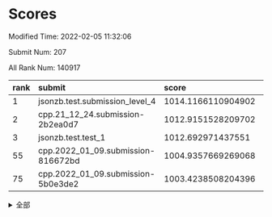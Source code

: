 # Scores

Modified Time: 2022-02-05 11:32:06

Submit Num: 207

All Rank Num: 140917

| rank |               submit               |       score        |       sigma        | pk_num |
| :--- | :--------------------------------- | :----------------- | :----------------- | :----- |
| 1    | jsonzb.test.submission_level_4     | 1014.1166110904902 | 0.8279602650840935 | 2723   |
| 2    | cpp.21_12_24.submission-2b2ea0d7   | 1012.9151528209702 | 0.780656172478923  | 2722   |
| 3    | jsonzb.test.test_1                 | 1012.692971437551  | 0.7998451389334394 | 2721   |
| 55   | cpp.2022_01_09.submission-816672bd | 1004.9357669269068 | 0.7218577613085146 | 2723   |
| 75   | cpp.2022_01_09.submission-5b0e3de2 | 1003.4238508204396 | 0.7096893113540185 | 2722   |


<details>
<summary>全部</summary>

| rank |                 submit                 |       score        |       sigma        | pk_num |
| :--- | :------------------------------------- | :----------------- | :----------------- | :----- |
| 1    | jsonzb.test.submission_level_4         | 1014.1166110904902 | 0.8279602650840935 | 2723   |
| 2    | cpp.21_12_24.submission-2b2ea0d7       | 1012.9151528209702 | 0.780656172478923  | 2722   |
| 3    | jsonzb.test.test_1                     | 1012.692971437551  | 0.7998451389334394 | 2721   |
| 4    | gobigger.level_3.submission_level_3_21 | 1012.4101455306482 | 0.782550838248247  | 2728   |
| 5    | gobigger.level_3.submission_level_3_2  | 1012.0479602911578 | 0.7885201290526674 | 2726   |
| 6    | gobigger.level_3.submission_level_3_10 | 1011.1868426637072 | 0.77424479747314   | 2720   |
| 7    | gobigger.level_3.submission_level_3_8  | 1011.1834238648438 | 0.8003922798010549 | 2725   |
| 8    | gobigger.level_3.submission_level_3_6  | 1011.0820157071803 | 0.7456097528578979 | 2718   |
| 9    | gobigger.level_3.submission_level_3_35 | 1011.0226878289029 | 0.777690111098123  | 2726   |
| 10   | gobigger.level_3.submission_level_3_0  | 1010.9934512493735 | 0.7722608824404759 | 2722   |
| 11   | gobigger.level_3.submission_level_3_40 | 1010.8419945516348 | 0.7600638138565582 | 2726   |
| 12   | gobigger.level_3.submission_level_3_1  | 1010.8255673504565 | 0.7830036668797944 | 2721   |
| 13   | gobigger.level_3.submission_level_3_46 | 1010.8115540584027 | 0.7549175410606105 | 2724   |
| 14   | gobigger.level_3.submission_level_3_11 | 1010.6690894301637 | 0.7411821185412738 | 2724   |
| 15   | gobigger.level_3.submission_level_3_39 | 1010.6211132885999 | 0.769626761701492  | 2726   |
| 16   | gobigger.level_3.submission_level_3_48 | 1010.61912056738   | 0.762576825150615  | 2721   |
| 17   | gobigger.level_3.submission_level_3_13 | 1010.6172806590919 | 0.7812455624825265 | 2723   |
| 18   | gobigger.level_3.submission_level_3_34 | 1010.5765510884576 | 0.7719080749167524 | 2720   |
| 19   | gobigger.level_3.submission_level_3_24 | 1010.5291148563998 | 0.781308387932226  | 2722   |
| 20   | gobigger.level_3.submission_level_3_5  | 1010.4533738336171 | 0.7699020558650895 | 2722   |
| 21   | gobigger.level_3.submission_level_3_26 | 1010.4427499629126 | 0.7615919409094529 | 2718   |
| 22   | gobigger.level_3.submission_level_3_25 | 1010.2698702430863 | 0.7515004732617218 | 2724   |
| 23   | gobigger.level_3.submission_level_3_4  | 1010.2496102403053 | 0.768261780108157  | 2721   |
| 24   | gobigger.level_3.submission_level_3_47 | 1010.061493194287  | 0.7713128909060046 | 2722   |
| 25   | gobigger.level_3.submission_level_3_16 | 1010.0369857252872 | 0.773143865031665  | 2721   |
| 26   | gobigger.level_3.submission_level_3_22 | 1009.922610994292  | 0.7933878234559761 | 2724   |
| 27   | gobigger.level_3.submission_level_3_18 | 1009.9096663003952 | 0.7478283164051553 | 2723   |
| 28   | gobigger.level_3.submission_level_3_12 | 1009.8792766177211 | 0.7533945036532627 | 2725   |
| 29   | gobigger.level_3.submission_level_3_20 | 1009.8154741481699 | 0.7560821170718665 | 2724   |
| 30   | gobigger.level_3.submission_level_3_43 | 1009.7608059890459 | 0.754185730482075  | 2727   |
| 31   | gobigger.level_3.submission_level_3_38 | 1009.7196003217638 | 0.7608968102425115 | 2725   |
| 32   | gobigger.level_3.submission_level_3_41 | 1009.6287119802138 | 0.7471528767737916 | 2724   |
| 33   | gobigger.level_3.submission_level_3_14 | 1009.6006886233685 | 0.7624610326928857 | 2722   |
| 34   | gobigger.level_3.submission_level_3_3  | 1009.5698030162124 | 0.7319975560987415 | 2725   |
| 35   | gobigger.level_3.submission_level_3_31 | 1009.5488168943176 | 0.7467791906616995 | 2720   |
| 36   | gobigger.level_3.submission_level_3_23 | 1009.5483305729982 | 0.7791414151544153 | 2720   |
| 37   | gobigger.level_3.submission_level_3_44 | 1009.5324860441948 | 0.7690475354759893 | 2719   |
| 38   | gobigger.level_3.submission_level_3_45 | 1009.5057376820956 | 0.7703097762866589 | 2725   |
| 39   | gobigger.level_3.submission_level_3_17 | 1009.4686964030518 | 0.7592568823774045 | 2722   |
| 40   | gobigger.level_3.submission_level_3_36 | 1009.458926445315  | 0.7666858621088963 | 2726   |
| 41   | gobigger.level_3.submission_level_3_33 | 1009.3597766940023 | 0.7544074064224926 | 2721   |
| 42   | gobigger.level_3.submission_level_3_37 | 1009.2970840181114 | 0.7470974558810616 | 2720   |
| 43   | gobigger.level_3.submission_level_3_42 | 1009.2816709794608 | 0.7557982922080391 | 2723   |
| 44   | gobigger.level_3.submission_level_3_9  | 1009.2798038895979 | 0.7669626713798894 | 2721   |
| 45   | gobigger.level_3.submission_level_3_29 | 1009.268980866017  | 0.7349724520644555 | 2722   |
| 46   | gobigger.level_3.submission_level_3_27 | 1009.2378289157363 | 0.7529747845745506 | 2725   |
| 47   | gobigger.level_3.submission_level_3_15 | 1008.8004307143608 | 0.7444244257003555 | 2723   |
| 48   | gobigger.level_3.submission_level_3_30 | 1008.6998372328663 | 0.7484932843433073 | 2725   |
| 49   | gobigger.level_3.submission_level_3_28 | 1008.600965176451  | 0.7331776463746466 | 2722   |
| 50   | gobigger.level_3.submission_level_3_49 | 1008.5181149563496 | 0.7407697812957216 | 2723   |
| 51   | gobigger.level_3.submission_level_3_32 | 1008.4442580592354 | 0.7480128580586599 | 2724   |
| 52   | gobigger.level_3.submission_level_3_7  | 1008.3800505527826 | 0.7478659708672296 | 2719   |
| 53   | gobigger.level_3.submission_level_3_19 | 1007.9654038968127 | 0.7303019777494658 | 2723   |
| 54   | gobigger.level_1.submission_level_1_15 | 1005.4694260855406 | 0.7213410404810489 | 2719   |
| 55   | cpp.2022_01_09.submission-816672bd     | 1004.9357669269068 | 0.7218577613085146 | 2723   |
| 56   | gobigger.level_1.submission_level_1_5  | 1004.7090490004462 | 0.715859466502013  | 2724   |
| 57   | gobigger.level_1.submission_level_1_12 | 1004.3800241382804 | 0.7261969492579478 | 2727   |
| 58   | gobigger.level_1.submission_level_1_45 | 1004.2940950005371 | 0.7215562609361208 | 2725   |
| 59   | gobigger.level_1.submission_level_1_21 | 1004.2290848102632 | 0.7191375468884125 | 2724   |
| 60   | gobigger.level_1.submission_level_1_1  | 1004.2238616284134 | 0.7160195465885638 | 2724   |
| 61   | gobigger.level_1.submission_level_1_34 | 1004.1690121856564 | 0.7163724074143227 | 2724   |
| 62   | gobigger.level_1.submission_level_1_25 | 1004.1350717645681 | 0.7199131788200396 | 2724   |
| 63   | gobigger.level_1.submission_level_1_28 | 1004.0357129234277 | 0.7241297257428637 | 2725   |
| 64   | gobigger.level_1.submission_level_1_43 | 1004.0181199819103 | 0.7134346714140183 | 2719   |
| 65   | gobigger.level_1.submission_level_1_9  | 1003.8930067560684 | 0.7103087782068683 | 2723   |
| 66   | gobigger.level_1.submission_level_1_11 | 1003.8759804691222 | 0.7220123927634355 | 2727   |
| 67   | gobigger.level_1.submission_level_1_16 | 1003.8414746389802 | 0.723592954270342  | 2721   |
| 68   | gobigger.level_1.submission_level_1_10 | 1003.726188113412  | 0.720975043281888  | 2726   |
| 69   | gobigger.level_1.submission_level_1_32 | 1003.6286087904937 | 0.7195937988322464 | 2718   |
| 70   | gobigger.level_1.submission_level_1_26 | 1003.6253069436657 | 0.7076168671509141 | 2725   |
| 71   | gobigger.level_1.submission_level_1_17 | 1003.6033736564835 | 0.7115116937235855 | 2721   |
| 72   | gobigger.level_1.submission_level_1_18 | 1003.5452177487805 | 0.7113782238190325 | 2723   |
| 73   | gobigger.level_1.submission_level_1_44 | 1003.4954126233363 | 0.7175361996328167 | 2723   |
| 74   | gobigger.level_1.submission_level_1_2  | 1003.4666292654396 | 0.7041187883218285 | 2722   |
| 75   | cpp.2022_01_09.submission-5b0e3de2     | 1003.4238508204396 | 0.7096893113540185 | 2722   |
| 76   | gobigger.level_1.submission_level_1_41 | 1003.2804484005469 | 0.7183595448277756 | 2722   |
| 77   | gobigger.level_1.submission_level_1_20 | 1003.2651355100098 | 0.7130783750794909 | 2726   |
| 78   | gobigger.level_1.submission_level_1_27 | 1003.2360040306676 | 0.7217284357328821 | 2720   |
| 79   | gobigger.level_1.submission_level_1_40 | 1003.2187240014517 | 0.710457570191049  | 2724   |
| 80   | gobigger.level_1.submission_level_1_31 | 1003.1369814475914 | 0.7084747646529802 | 2724   |
| 81   | gobigger.level_1.submission_level_1_48 | 1003.1299530784033 | 0.7069606161017779 | 2720   |
| 82   | gobigger.level_1.submission_level_1_22 | 1003.0772852703124 | 0.7126245222600084 | 2724   |
| 83   | gobigger.level_1.submission_level_1_6  | 1003.06211867867   | 0.7127049358854701 | 2720   |
| 84   | gobigger.level_1.submission_level_1_42 | 1003.0435532031886 | 0.7220253027675155 | 2720   |
| 85   | gobigger.level_1.submission_level_1_49 | 1002.9819813591934 | 0.7156658044727139 | 2725   |
| 86   | gobigger.level_1.submission_level_1_4  | 1002.9374932516835 | 0.7085436976621997 | 2723   |
| 87   | gobigger.level_1.submission_level_1_46 | 1002.8537406749725 | 0.7163060930612879 | 2721   |
| 88   | gobigger.level_1.submission_level_1_23 | 1002.8512960790747 | 0.7092618929589399 | 2726   |
| 89   | gobigger.level_1.submission_level_1_7  | 1002.8509191384927 | 0.7044194443628838 | 2727   |
| 90   | gobigger.level_1.submission_level_1_35 | 1002.8014210890638 | 0.7176481802518906 | 2722   |
| 91   | gobigger.level_1.submission_level_1_47 | 1002.7565861875989 | 0.7143819196354475 | 2726   |
| 92   | gobigger.level_1.submission_level_1_3  | 1002.7523657537532 | 0.7246275650657753 | 2725   |
| 93   | gobigger.level_1.submission_level_1_36 | 1002.7448333629993 | 0.7148510964970429 | 2726   |
| 94   | gobigger.level_1.submission_level_1_19 | 1002.6727948695609 | 0.7076675841879615 | 2721   |
| 95   | gobigger.level_1.submission_level_1_13 | 1002.5632732344657 | 0.7309287903740215 | 2723   |
| 96   | gobigger.level_1.submission_level_1_14 | 1002.4939236318493 | 0.7169332771260055 | 2722   |
| 97   | gobigger.level_1.submission_level_1_33 | 1002.4594405986087 | 0.7093822078370167 | 2729   |
| 98   | gobigger.level_1.submission_level_1_24 | 1002.4347724359176 | 0.7198995012399072 | 2720   |
| 99   | gobigger.level_1.submission_level_1_8  | 1002.3973942292627 | 0.7090866306314807 | 2719   |
| 100  | gobigger.level_1.submission_level_1_37 | 1002.3510823955968 | 0.7152651695026663 | 2726   |
| 101  | gobigger.level_1.submission_level_1_29 | 1002.3475586777757 | 0.7082253717721839 | 2724   |
| 102  | gobigger.level_1.submission_level_1_0  | 1001.9954291142761 | 0.7093789025197648 | 2722   |
| 103  | gobigger.level_1.submission_level_1_39 | 1001.9851291660427 | 0.7227175408987457 | 2723   |
| 104  | gobigger.level_1.submission_level_1_30 | 1001.8681345530318 | 0.7208226011461043 | 2719   |
| 105  | gobigger.level_1.submission_level_1_38 | 1001.4676919283083 | 0.717482890907716  | 2730   |
| 106  | gobigger.random.submission_random_47   | 997.4289830105357  | 0.7141420490948058 | 2719   |
| 107  | gobigger.random.submission_random_5    | 997.2520504810301  | 0.7078330080988307 | 2726   |
| 108  | gobigger.random.submission_random_23   | 997.1328864993574  | 0.7071267824434243 | 2724   |
| 109  | gobigger.random.submission_random_9    | 997.004759768408   | 0.7033468020392909 | 2724   |
| 110  | gobigger.random.submission_random_18   | 996.9299098145624  | 0.7111205028324292 | 2724   |
| 111  | gobigger.random.submission_random_37   | 996.8207002102099  | 0.7126764670355211 | 2724   |
| 112  | gobigger.random.submission_random_12   | 996.5820647279802  | 0.7120483725396309 | 2720   |
| 113  | gobigger.random.submission_random_32   | 996.5392945484409  | 0.7067161157550559 | 2722   |
| 114  | gobigger.random.submission_random_19   | 996.5337523657464  | 0.7078507546209267 | 2721   |
| 115  | gobigger.random.submission_random_1    | 996.5240035465833  | 0.7146287516169154 | 2723   |
| 116  | gobigger.random.submission_random_6    | 996.4364611621852  | 0.7158398109675433 | 2724   |
| 117  | gobigger.random.submission_random_21   | 996.4336119155929  | 0.7076132759705568 | 2725   |
| 118  | gobigger.random.submission_random_20   | 996.411030049995   | 0.7127005641581347 | 2720   |
| 119  | gobigger.random.submission_random_38   | 996.3631171827783  | 0.7114213409882936 | 2724   |
| 120  | gobigger.random.submission_random_31   | 996.2330987381936  | 0.7072476682989282 | 2725   |
| 121  | gobigger.random.submission_random_33   | 996.2185098265423  | 0.6990775385298178 | 2720   |
| 122  | gobigger.random.submission_random_48   | 996.1865178938307  | 0.707942834345233  | 2726   |
| 123  | gobigger.random.submission_random_40   | 996.1834912874058  | 0.7285025140081646 | 2726   |
| 124  | gobigger.random.submission_random_28   | 996.1308782830714  | 0.7130713963808204 | 2722   |
| 125  | gobigger.random.submission_random_45   | 996.1301021804861  | 0.7077517255514113 | 2721   |
| 126  | gobigger.random.submission_random_4    | 996.1172675133073  | 0.7088515797865053 | 2728   |
| 127  | gobigger.random.submission_random_30   | 996.0636760317459  | 0.7109358490501373 | 2722   |
| 128  | gobigger.random.submission_random_11   | 996.0605483717923  | 0.7196460233879874 | 2723   |
| 129  | gobigger.random.submission_random_25   | 996.039251745513   | 0.7125182833990238 | 2726   |
| 130  | gobigger.random.submission_random_43   | 996.008894025638   | 0.7114383643483779 | 2724   |
| 131  | gobigger.random.submission_random_10   | 995.9190310595116  | 0.7179492074205643 | 2722   |
| 132  | gobigger.random.submission_random_16   | 995.9028189146067  | 0.7181881726172314 | 2720   |
| 133  | gobigger.random.submission_random_14   | 995.8647040223352  | 0.7182912777687823 | 2727   |
| 134  | gobigger.random.submission_random_41   | 995.8624581945757  | 0.7317310778994874 | 2721   |
| 135  | gobigger.random.submission_random_36   | 995.8526416830415  | 0.7137532271469471 | 2721   |
| 136  | gobigger.random.submission_random_44   | 995.8048288633697  | 0.7111738410838193 | 2727   |
| 137  | gobigger.random.submission_random_49   | 995.7976365791404  | 0.7174371191208115 | 2720   |
| 138  | gobigger.random.submission_random_29   | 995.7631617619493  | 0.7096183756631331 | 2722   |
| 139  | gobigger.random.submission_random_24   | 995.743511906405   | 0.7058573197415977 | 2722   |
| 140  | gobigger.random.submission_random_42   | 995.7292591738959  | 0.7161488811629686 | 2723   |
| 141  | gobigger.random.submission_random_3    | 995.7243145865182  | 0.7127483835219081 | 2722   |
| 142  | gobigger.random.submission_random_15   | 995.6994716069262  | 0.713713192982983  | 2726   |
| 143  | gobigger.random.submission_random_27   | 995.646645294264   | 0.7118200383630815 | 2724   |
| 144  | gobigger.random.submission_random_17   | 995.6155001124131  | 0.7123712348931107 | 2725   |
| 145  | gobigger.random.submission_random_7    | 995.5805418966971  | 0.7082272007241286 | 2722   |
| 146  | gobigger.random.submission_random_46   | 995.5478418896753  | 0.7247540254081443 | 2719   |
| 147  | gobigger.random.submission_random_26   | 995.5296469967473  | 0.7135611719145826 | 2725   |
| 148  | gobigger.random.submission_random_2    | 995.4938174520338  | 0.7092437703343045 | 2721   |
| 149  | gobigger.random.submission_random_22   | 995.26301066308    | 0.7078360719740527 | 2722   |
| 150  | gobigger.random.submission_random_13   | 995.2485190657821  | 0.6990135663784753 | 2722   |
| 151  | gobigger.random.submission_random_39   | 995.1370359036471  | 0.7059099971907162 | 2723   |
| 152  | gobigger.random.submission_random_0    | 995.0399319167368  | 0.7308347807084302 | 2721   |
| 153  | gobigger.random.submission_random_34   | 994.9625652530665  | 0.724285135838187  | 2726   |
| 154  | gobigger.random.submission_random_35   | 994.6048698696552  | 0.7180682452778265 | 2720   |
| 155  | gobigger.random.submission_random_8    | 994.5604593619214  | 0.7244680964021959 | 2724   |
| 156  | gobigger.level_2.submission_level_2_34 | 994.2722024577733  | 0.7166892551538039 | 2724   |
| 157  | gobigger.level_2.submission_level_2_23 | 993.6534613185016  | 0.7319112888614726 | 2729   |
| 158  | gobigger.level_2.submission_level_2_12 | 993.5283183496314  | 0.7268249775684237 | 2724   |
| 159  | gobigger.level_2.submission_level_2_22 | 993.4009366464308  | 0.7255904347190308 | 2724   |
| 160  | gobigger.level_2.submission_level_2_30 | 993.3958040466414  | 0.7273759967679364 | 2720   |
| 161  | gobigger.level_2.submission_level_2_47 | 993.3242137561541  | 0.7357274618275683 | 2721   |
| 162  | gobigger.level_2.submission_level_2_42 | 993.0869865098318  | 0.7471489069305911 | 2722   |
| 163  | gobigger.level_2.submission_level_2_44 | 992.944515387492   | 0.7247961032345461 | 2725   |
| 164  | gobigger.level_2.submission_level_2_14 | 992.9094879832024  | 0.7359539435852456 | 2721   |
| 165  | gobigger.level_2.submission_level_2_48 | 992.904700710322   | 0.7579455625058795 | 2719   |
| 166  | gobigger.level_2.submission_level_2_37 | 992.8050458744268  | 0.7411683276119662 | 2725   |
| 167  | gobigger.level_2.submission_level_2_40 | 992.7487820805965  | 0.7305050565673021 | 2721   |
| 168  | gobigger.level_2.submission_level_2_49 | 992.723914154456   | 0.7420492476770891 | 2726   |
| 169  | gobigger.level_2.submission_level_2_27 | 992.7229566790335  | 0.747860508308747  | 2721   |
| 170  | gobigger.level_2.submission_level_2_46 | 992.7182316924618  | 0.7214576095701956 | 2722   |
| 171  | gobigger.level_2.submission_level_2_45 | 992.6424426928702  | 0.7548547984149659 | 2723   |
| 172  | gobigger.level_2.submission_level_2_33 | 992.46956181627    | 0.739469800302337  | 2725   |
| 173  | gobigger.level_2.submission_level_2_43 | 992.4468154726799  | 0.7333936983473487 | 2722   |
| 174  | gobigger.level_2.submission_level_2_20 | 992.2501791773731  | 0.7394330954044418 | 2729   |
| 175  | gobigger.level_2.submission_level_2_39 | 992.2148956266053  | 0.7359830294557217 | 2722   |
| 176  | gobigger.level_2.submission_level_2_19 | 992.0884824321621  | 0.7392010268143211 | 2725   |
| 177  | gobigger.level_2.submission_level_2_38 | 992.086312485375   | 0.7733254391097611 | 2722   |
| 178  | gobigger.level_2.submission_level_2_18 | 991.9755084150307  | 0.7465301496135374 | 2726   |
| 179  | gobigger.level_2.submission_level_2_2  | 991.9717943495501  | 0.7444653776091958 | 2721   |
| 180  | gobigger.level_2.submission_level_2_21 | 991.9551404576065  | 0.741304061478599  | 2725   |
| 181  | gobigger.level_2.submission_level_2_36 | 991.814955045713   | 0.7517137237000725 | 2724   |
| 182  | gobigger.level_2.submission_level_2_8  | 991.7782093245066  | 0.7391391793151674 | 2723   |
| 183  | gobigger.level_2.submission_level_2_9  | 991.7482062514691  | 0.7657262945203815 | 2719   |
| 184  | gobigger.level_2.submission_level_2_0  | 991.6613941927717  | 0.75278466414626   | 2719   |
| 185  | gobigger.level_2.submission_level_2_31 | 991.5814124202417  | 0.7355303655955715 | 2725   |
| 186  | gobigger.level_2.submission_level_2_26 | 991.5753980145722  | 0.7529973778906319 | 2725   |
| 187  | gobigger.level_2.submission_level_2_35 | 991.5741854622959  | 0.7446017915546905 | 2719   |
| 188  | gobigger.level_2.submission_level_2_1  | 991.5546126139317  | 0.7615880710881265 | 2724   |
| 189  | gobigger.level_2.submission_level_2_3  | 991.5320503024043  | 0.7381625905884609 | 2726   |
| 190  | gobigger.level_2.submission_level_2_11 | 991.4690097723577  | 0.7599800137353121 | 2723   |
| 191  | gobigger.level_2.submission_level_2_41 | 991.4457934398409  | 0.7502180355260292 | 2723   |
| 192  | gobigger.level_2.submission_level_2_7  | 991.4455271179072  | 0.7444603932581385 | 2722   |
| 193  | gobigger.level_2.submission_level_2_15 | 991.4389980217733  | 0.7352958091238474 | 2722   |
| 194  | gobigger.level_2.submission_level_2_4  | 991.2993508559719  | 0.7842051410486456 | 2722   |
| 195  | gobigger.level_2.submission_level_2_13 | 991.2449702111809  | 0.7476101979815561 | 2726   |
| 196  | gobigger.level_2.submission_level_2_25 | 991.2444588977374  | 0.7427596034050328 | 2727   |
| 197  | gobigger.level_2.submission_level_2_6  | 991.2364300298872  | 0.745244963893119  | 2726   |
| 198  | gobigger.level_2.submission_level_2_16 | 990.9616146946846  | 0.7545294339556977 | 2722   |
| 199  | gobigger.level_2.submission_level_2_29 | 990.9209031504072  | 0.7571027894273542 | 2726   |
| 200  | gobigger.level_2.submission_level_2_10 | 990.8749990565885  | 0.7538859360260921 | 2722   |
| 201  | gobigger.level_2.submission_level_2_32 | 990.7231494907679  | 0.7597895795860756 | 2720   |
| 202  | gobigger.level_2.submission_level_2_24 | 990.7123421806601  | 0.7837527235607382 | 2724   |
| 203  | gobigger.level_2.submission_level_2_17 | 990.5237148417093  | 0.7522868102369089 | 2722   |
| 204  | gobigger.level_2.submission_level_2_5  | 990.1953080080082  | 0.7909809309699908 | 2721   |
| 205  | gobigger.level_2.submission_level_2_28 | 989.568478680825   | 0.773239402024212  | 2722   |
| 206  | gobigger.none.submission_none_0        | 976.9093885269034  | 1.429873694770756  | 2721   |
| 207  | gobigger.none.submission_none_1        | 975.3981018247486  | 1.5285185740166922 | 2726   |

</details>